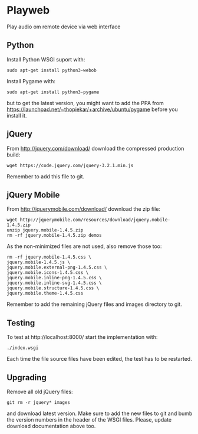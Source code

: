 # Playweb

Play audio om remote device via web interface


## Python

Install Python WSGI suport with:

    sudo apt-get install python3-webob

Install Pygame with:

    sudo apt-get install python3-pygame

but to get the latest version, you might want to add the PPA from
https://launchpad.net/~thopiekar/+archive/ubuntu/pygame before you install it.


## jQuery

From http://jquery.com/download/ download the compressed production build:

    wget https://code.jquery.com/jquery-3.2.1.min.js

Remember to add this file to git.


## jQuery Mobile

From http://jquerymobile.com/download/ download the zip file:

    wget http://jquerymobile.com/resources/download/jquery.mobile-1.4.5.zip
    unzip jquery.mobile-1.4.5.zip
    rm -rf jquery.mobile-1.4.5.zip demos

As the non-minimized files are not used, also remove those too:

    rm -rf jquery.mobile-1.4.5.css \
    jquery.mobile-1.4.5.js \
    jquery.mobile.external-png-1.4.5.css \
    jquery.mobile.icons-1.4.5.css \
    jquery.mobile.inline-png-1.4.5.css \
    jquery.mobile.inline-svg-1.4.5.css \
    jquery.mobile.structure-1.4.5.css \
    jquery.mobile.theme-1.4.5.css

Remember to add the remaining jQuery files and images directory to git.


## Testing

To test at http://localhost:8000/ start the implementation with:

    ./index.wsgi

Each time the file source files have been edited, the test has to be restarted.


## Upgrading

Remove all old jQuery files:

    git rm -r jquery* images

and download latest version. Make sure to add the new files to git and bumb the
version numbers in the header of the WSGI files. Please, update download
documentation above too.
